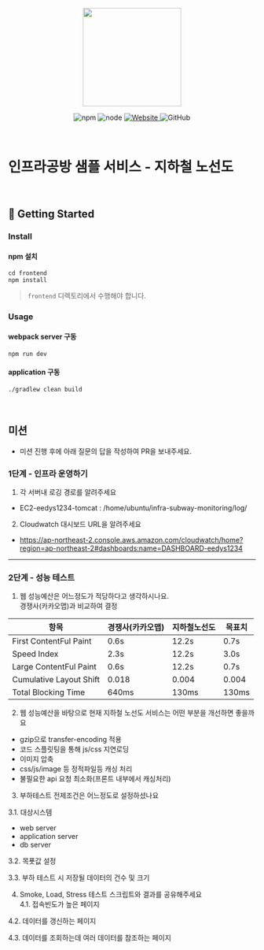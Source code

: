 <p align="center">
    <img width="200px;" src="https://raw.githubusercontent.com/woowacourse/atdd-subway-admin-frontend/master/images/main_logo.png"/>
</p>
<p align="center">
  <img alt="npm" src="https://img.shields.io/badge/npm-%3E%3D%205.5.0-blue">
  <img alt="node" src="https://img.shields.io/badge/node-%3E%3D%209.3.0-blue">
  <a href="https://edu.nextstep.camp/c/R89PYi5H" alt="nextstep atdd">
    <img alt="Website" src="https://img.shields.io/website?url=https%3A%2F%2Fedu.nextstep.camp%2Fc%2FR89PYi5H">
  </a>
  <img alt="GitHub" src="https://img.shields.io/github/license/next-step/atdd-subway-service">
</p>

<br>

# 인프라공방 샘플 서비스 - 지하철 노선도

<br>

## 🚀 Getting Started

### Install
#### npm 설치
```
cd frontend
npm install
```
> `frontend` 디렉토리에서 수행해야 합니다.

### Usage
#### webpack server 구동
```
npm run dev
```
#### application 구동
```
./gradlew clean build
```
<br>

## 미션

* 미션 진행 후에 아래 질문의 답을 작성하여 PR을 보내주세요.

### 1단계 - 인프라 운영하기
1. 각 서버내 로깅 경로를 알려주세요  
 - EC2-eedys1234-tomcat : /home/ubuntu/infra-subway-monitoring/log/

2. Cloudwatch 대시보드 URL을 알려주세요
 - https://ap-northeast-2.console.aws.amazon.com/cloudwatch/home?region=ap-northeast-2#dashboards:name=DASHBOARD-eedys1234
---

### 2단계 - 성능 테스트
1. 웹 성능예산은 어느정도가 적당하다고 생각하시나요.  
경쟁사(카카오맵)과 비교하여 결정  

항목 | 경쟁사(카카오맵) | 지하철노선도 | 목표치  
---- | ---- | ---- | ---- |  
First ContentFul Paint |  0.6s | 12.2s | 0.7s  
Speed Index | 2.3s | 12.2s | 3.0s |  
Large ContentFul Paint | 0.6s | 12.2s | 0.7s  
Cumulative Layout Shift | 0.018 | 0.004 | 0.004  
Total Blocking Time | 640ms | 130ms | 130ms  

2. 웹 성능예산을 바탕으로 현재 지하철 노선도 서비스는 어떤 부분을 개선하면 좋을까요
 - gzip으로 transfer-encoding 적용
 - 코드 스플릿팅을 통해 js/css 지연로딩
 - 이미지 압축
 - css/js/image 등 정적파일등 캐싱 처리
 - 불필요한 api 요청 최소화(프론트 내부에서 캐싱처리)

3. 부하테스트 전제조건은 어느정도로 설정하셨나요

 3.1. 대상시스템  
 - web server
 - application server
 - db server
 
 3.2. 목푯값 설정  
 
 3.3. 부하 테스트 시 저장될 데이터의 건수 및 크기  
 
4. Smoke, Load, Stress 테스트 스크립트와 결과를 공유해주세요  
 4.1. 접속빈도가 높은 페이지  
 
 4.2. 데이터를 갱신하는 페이지  
 
 4.3. 데이터를 조회하는데 여러 데이터를 참조하는 페이지  
 
 

